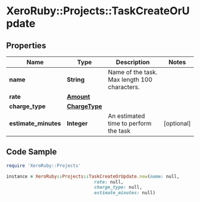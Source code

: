 # XeroRuby::Projects::TaskCreateOrUpdate

## Properties

Name | Type | Description | Notes
------------ | ------------- | ------------- | -------------
**name** | **String** | Name of the task. Max length 100 characters. | 
**rate** | [**Amount**](Amount.md) |  | 
**charge_type** | [**ChargeType**](ChargeType.md) |  | 
**estimate_minutes** | **Integer** | An estimated time to perform the task | [optional] 

## Code Sample

```ruby
require 'XeroRuby::Projects'

instance = XeroRuby::Projects::TaskCreateOrUpdate.new(name: null,
                                 rate: null,
                                 charge_type: null,
                                 estimate_minutes: null)
```


